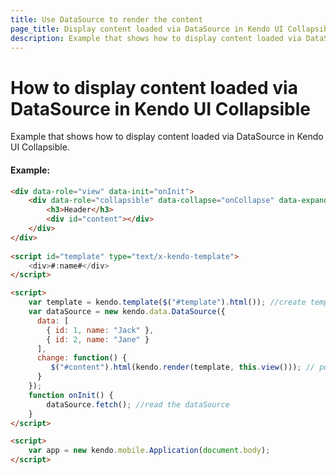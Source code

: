 ```yaml
---
title: Use DataSource to render the content
page_title: Display content loaded via DataSource in Kendo UI Collapsible
description: Example that shows how to display content loaded via DataSource in Kendo UI Collapsible
---
```


# How to display content loaded via DataSource in Kendo UI Collapsible

Example that shows how to display content loaded via DataSource in Kendo UI Collapsible.

#### Example:

```html
<div data-role="view" data-init="onInit">
    <div data-role="collapsible" data-collapse="onCollapse" data-expand="onExpand">
        <h3>Header</h3>
        <div id="content"></div>
    </div>
</div>
  
<script id="template" type="text/x-kendo-template">
	<div>#:name#</div>
</script>

<script>
  	var template = kendo.template($("#template").html()); //create template
  	var dataSource = new kendo.data.DataSource({
      data: [
        { id: 1, name: "Jack" },
        { id: 2, name: "Jane" }
      ],
      change: function() {
         $("#content").html(kendo.render(template, this.view())); // populate the content
      }
    });
    function onInit() {
        dataSource.fetch(); //read the dataSource
    }
</script>

<script>
    var app = new kendo.mobile.Application(document.body);
</script>
```
